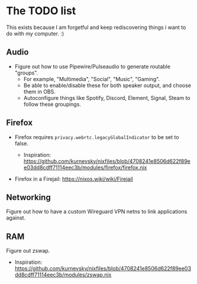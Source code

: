 # The TODO list

This exists because I am forgetful and keep rediscovering things i want to do with my computer. :)

## Audio

- Figure out how to use Pipewire/Pulseaudio to generate routable "groups".
  - For example, "Multimedia", "Social", "Music", "Gaming".
  - Be able to enable/disable these for both speaker output, and choose them in OBS.
  - Autoconfigure things like Spotify, Discord, Element, Signal, Steam to follow these groupings.

## Firefox

- Firefox requires `privacy.webrtc.legacyGlobalIndicator` to be set to false.
  - Inspiration: <https://github.com/kurnevsky/nixfiles/blob/4708241e8506d622f89ee03dd8cdff71114eec3b/modules/firefox/firefox.nix>

- Firefox in a Firejail: <https://nixos.wiki/wiki/Firejail>

## Networking

Figure out how to have a custom Wireguard VPN netns to link applications against.

## RAM

Figure out zswap.
- Inspiration: <https://github.com/kurnevsky/nixfiles/blob/4708241e8506d622f89ee03dd8cdff71114eec3b/modules/zswap.nix>
